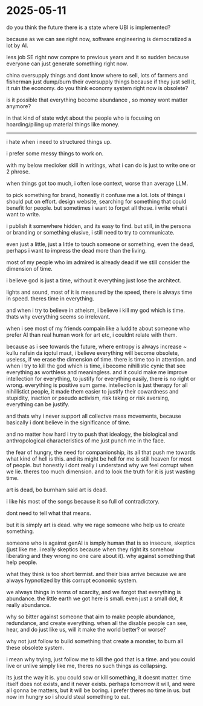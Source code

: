 # 2025-05-11
do you think the future there is a state where UBI is implemented?

because as we can see right now, software engineering is democratized a lot by AI. 

less job SE right now compre to previous years and it so sudden because everyone can just generate something right now. 

china oversupply things and dont know where to sell, lots of farmers and fisherman just dump/burn their oversupply things because if they just sell it, it ruin the economy. do you think economy system right now is obsolete?

is it possible that everything become abundance , so money wont matter anymore?

in that kind of state wdyt about the people who is focusing on hoarding/piling up material things like money. 


---

i hate when i need to structured things up. 

i prefer some messy things to work on. 

with my below medioker skill in writings, what i can do is just to write one or 2 phrose. 

when things got too much, i often lose context, worse than average LLM.

to pick something for brand, honestly it confuse me a lot. lots of things i should put on effort. design website, searching for something that could benefit for people. but sometimes i want to forget all those. i write what i want to write. 

i publish it somewhere hidden, and its easy to find. but still, in the persona or branding or something elusive, i still need to try to communicate. 

even just a little, just a little to touch someone or something, even the dead, perhaps i want to impress the dead more than the living. 

most of my people who im admired is already dead if we still consider the dimension of time. 

i believe god is just a time, without it everything just lose the architect. 

lights and sound, most of it is measured by the speed, there is always time in speed. theres time in everything. 

and when i try to believe in atheism, i believe i kill my god which is time. thats why everything seems so irrelevant. 

when i see most of my friends compain like a luddite about someone who prefer AI than real human work for art etc, i couldnt relate with them. 

because as i see towards the future, where entropy is always increase ~ kullu nafsin da iqotul maut, i believe everything will become obsolete, useless, if we erase the dimension of time. there is time too in attention. and when i try to kill the god which is time, i become nihillistic cynic that see everything as worthless and meaningless. and it could make me improve intellection for everything, to justify for everything easily, there is no right or wrong. everything is positive sum game. intellection is just therapy for all nihillistict people, it made them easier to justify their cowardness and stupidity, inaction or pseudo activism, risk taking or risk aversing, everything can be justify.

and thats why i never support all collectve mass movements, because basically i dont believe in the significance of time.

and no matter how hard i try to push that idealogy, the biological and anthropological characteristics of me just punch me in the face. 

the fear of hungry, the need for companionship, its all that push me towards what kind of hell is this. and its might be hell for me is still heaven for most of people. but honestly i dont really i understand why we feel corrupt when we lie. theres too much dimension. and to look the truth for it is just wasting time. 

art is dead, bo burnham said art is dead. 

i like his most of the songs because it so full of contradictory. 

dont need to tell what that means. 

but it is simply art is dead. why we rage someone who help us to create something.

someone who is against genAI is ismply human that is so insecure, skeptics (just like me. i really skeptics because when they right its somehow liberating and they wrong no one care about it). why against something that help people.

what they think is too short termist. and their bias arrive because we are always hypnotized by this corrupt economic system. 

we always things in terms of scarcity, and we forgot that everything is abundance. the little earth we got here is small. even just a small dot, it really abundance. 

why so bitter against someone that aim to make people abundance, redundance, and create everything. when all the disable people can see, hear, and do just like us, will it make the world better? or worse?

why not just follow to build something that create a monster, to burn all these obsolete system. 

i mean why trying, just follow me to kill the god that is a time. and you could live or unlive simply like me, theres no such things as collapsing.

its just the way it is. you could sow or kill something, it doesnt matter. time itself does not exists, and it never exists. perhaps tomorrow it will, and were all gonna be matters, but it will be boring. i prefer theres no time in us. but now im hungry so i should steal something to eat. 



